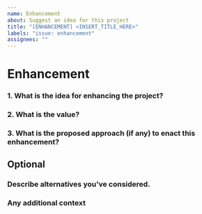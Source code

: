 ```yaml
---
name: Enhancement
about: Suggest an idea for this project
title: "[ENHANCEMENT] <INSERT_TITLE_HERE>"
labels: "issue: enhancement"
assignees: ""
---
```


# Enhancement

### 1. What is the idea for enhancing the project?

<!--
Is your feature request related to a problem? Please describe. A clear and concise description of what the problem is.
-->

### 2. What is the value?

<!--
How will this affect the project or make us better? Please describe. Ex. "This feature will enable [...]"
-->

### 3. What is the proposed approach (if any) to enact this enhancement?

<!--
A clear and concise description of the implementation. Ex. "I will add [...]" or "I will leverage [...]"
-->

## Optional

### Describe alternatives you've considered.

<!--
A clear and concise description of any alternative solutions or features you've considered.
-->

### Any additional context

<!--
Add any other context or screenshots about the feature request here.
-->
